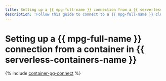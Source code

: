 ```yaml
---
title: Setting up a {{ mpg-full-name }} connection from a {{ serverless-containers-name }} container
description: 'Follow this guide to connect to a {{ mpg-full-name }} cluster from {{ serverless-containers-name }}:'
---
```


# Setting up a {{ mpg-full-name }} connection from a container in {{ serverless-containers-name }}

{% include [container-pg-connect](../../_tutorials/serverless/container-pg-connect.md) %}
